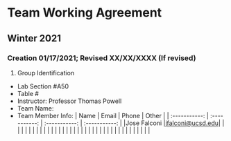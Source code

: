 # Team Working Agreement
## Winter 2021
### Creation 01/17/2021; Revised XX/XX/XXXX (If revised)

1. Group Identification
  - Lab Section #A50
  - Table #
  - Instructor: Professor Thomas Powell
  - Team Name:
  - Team Member Info:
      |    Name     |    Email    |    Phone    |    Other    |
      | :-----------: | :-----------: | :-----------: | :-----------: |
      |Jose Falconi |jfalconi@ucsd.edu|             |             |
      |             |             |             |             |
      |             |             |             |             |
      |             |             |             |             |
      |             |             |             |             |
      |             |             |             |             |
      |             |             |             |             |
      |             |             |             |             |
